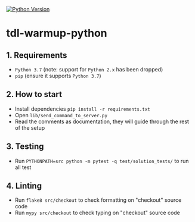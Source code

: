 [![Python Version](http://img.shields.io/badge/Python-3.7-blue.svg)](https://www.python.org/downloads/release/python-370/)

# tdl-warmup-python


## 1. Requirements

- `Python 3.7` (note: support for `Python 2.x` has been dropped)
- `pip` (ensure it supports `Python 3.7`)


## 2. How to start

- Install dependencies `pip install -r requirements.txt`
- Open `lib/send_command_to_server.py`
- Read the comments as documentation, they will guide through the rest of the setup

## 3. Testing

- Run `PYTHONPATH=src python -m pytest -q test/solution_tests/` to run all test

## 4. Linting

- Run `flake8 src/checkout` to check formatting on "checkout" source code
- Run `mypy src/checkout` to check typing on "checkout" source code

